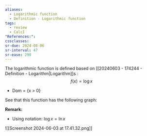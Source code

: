 ```yaml
---
aliases:
  - Logarithmic function
  - Definition - Logarithmic function
tags:
  - review
  - CalcI
"References:": 
cssclasses:
sr-due: 2024-08-06
sr-interval: 47
sr-ease: 290
---
```

The logarithmic function is defined based on [[20240603 - 174244 - Definition - Logarithm|Logarithm]]s : 
$$
f(x) = \log x
$$
+ Dom = {x > 0}

See that this function has the following graph:

**Remark:**
+ Using notation: $\log x = \ln x$

![[Screenshot 2024-06-03 at 17.41.32.png]]
